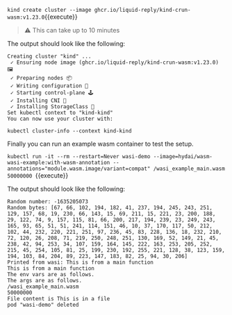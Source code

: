 

`kind create cluster --image ghcr.io/liquid-reply/kind-crun-wasm:v1.23.0`{{execute}}

> ⚠️ This can take up to 10 minutes

The output should look like the following:

```
Creating cluster "kind" ...
 ✓ Ensuring node image (ghcr.io/liquid-reply/kind-crun-wasm:v1.23.0) 🖼 
 ✓ Preparing nodes 📦  
 ✓ Writing configuration 📜 
 ✓ Starting control-plane 🕹️ 
 ✓ Installing CNI 🔌 
 ✓ Installing StorageClass 💾 
Set kubectl context to "kind-kind"
You can now use your cluster with:

kubectl cluster-info --context kind-kind
```
<!-- // If you get an imagePullError you can download the image via docker and load it to kind.
`docker pull hydai/wasm-wasi-example:with-wasm-annotation && kind load docker-image hydai/wasm-wasi-example:with-wasm-annotation`{{execute}}-->

Finally you can run an example wasm container to test the setup.

`kubectl run -it --rm --restart=Never wasi-demo --image=hydai/wasm-wasi-example:with-wasm-annotation --annotations="module.wasm.image/variant=compat" /wasi_example_main.wasm 50000000
`{{execute}}

The output should look like the following:

```
Random number: -1635205073
Random bytes: [67, 66, 102, 194, 182, 41, 237, 194, 245, 243, 251, 129, 157, 68, 19, 230, 66, 143, 15, 69, 211, 15, 221, 23, 200, 188, 29, 122, 74, 9, 157, 115, 81, 66, 200, 217, 194, 239, 23, 249, 243, 165, 93, 65, 51, 51, 241, 114, 151, 46, 10, 37, 170, 117, 50, 212, 102, 44, 232, 220, 221, 251, 97, 236, 45, 83, 228, 136, 18, 232, 210, 72, 120, 26, 208, 71, 219, 250, 248, 251, 130, 169, 52, 149, 21, 45, 238, 42, 94, 253, 34, 107, 159, 164, 145, 222, 163, 253, 205, 252, 215, 45, 254, 105, 81, 25, 199, 230, 192, 255, 221, 128, 38, 123, 159, 194, 103, 84, 204, 89, 223, 147, 183, 82, 25, 94, 30, 206]
Printed from wasi: This is from a main function
This is from a main function
The env vars are as follows.
The args are as follows.
/wasi_example_main.wasm
50000000
File content is This is in a file
pod "wasi-demo" deleted
```